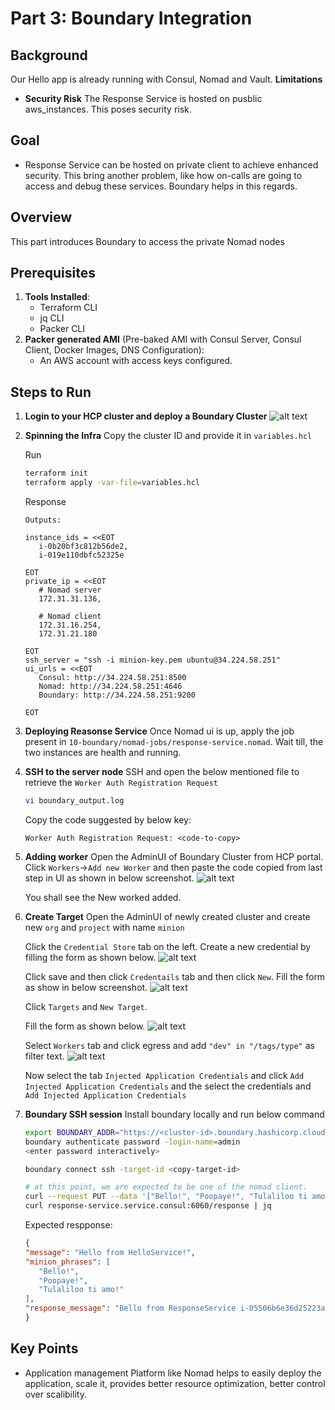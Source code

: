 
# Part 3: Boundary Integration

## Background
Our Hello app is already running with Consul, Nomad and Vault.
**Limitations**
- **Security Risk** The Response Service is hosted on pusblic aws_instances. This poses security risk.

## Goal
- Response Service can be hosted on private client to achieve enhanced security. This bring another problem, like how on-calls are going to access and debug these services. Boundary helps in this regards.

## Overview
This part introduces Boundary to access the private Nomad nodes

## Prerequisites
1. **Tools Installed**:
   - Terraform CLI
   - jq CLI
   - Packer CLI
2. **Packer generated AMI** (Pre-baked AMI with Consul Server, Consul Client, Docker Images, DNS Configuration):
   - An AWS account with access keys configured.

## Steps to Run

1. **Login to your HCP cluster and deploy a Boundary Cluster**
   ![alt text](image.png)

2. **Spinning the Infra**
   Copy the cluster ID and provide it in `variables.hcl`

   Run
   ```bash
   terraform init
   terraform apply -var-file=variables.hcl
   ```

   Response
   ```
   Outputs:

   instance_ids = <<EOT
      i-0b20bf3c812b56de2,
      i-019e110dbfc52325e

   EOT
   private_ip = <<EOT
      # Nomad server
      172.31.31.136,

      # Nomad client
      172.31.16.254,
      172.31.21.180

   EOT
   ssh_server = "ssh -i minion-key.pem ubuntu@34.224.58.251"
   ui_urls = <<EOT
      Consul: http://34.224.58.251:8500
      Nomad: http://34.224.58.251:4646
      Boundary: http://34.224.58.251:9200

   EOT
   ```
3. **Deploying Reasonse Service**
   Once Nomad ui is up, apply the job present in `10-boundary/nomad-jobs/response-service.nomad`. Wait till, the two instances are health and running.

4. **SSH to the server node**
   SSH and open the below mentioned file to retrieve the `Worker Auth Registration Request`
   ```bash
   vi boundary_output.log
   ```

   Copy the code suggested by below key:
   ```
   Worker Auth Registration Request: <code-to-copy>
   ```

5. **Adding worker**
   Open the AdminUI of Boundary Cluster from HCP portal. Click `Workers`->`Add new Worker` and then paste the code copied from last step in UI as shown in below screenshot.
   ![alt text](image-1.png)

   You shall see the New worked added.

6. **Create Target**
   Open the AdminUI of newly created cluster and create new `org` and `project` with name `minion`

   Click the `Credential Store` tab on the left.
   Create a new credential by filling the form as shown below.
   ![alt text](image-3.png)

   Click save and then click `Credentails` tab and then click `New`.
   Fill the form as show in below screenshot.
   ![alt text](image-4.png)


   Click `Targets` and `New Target`.

   Fill the form as shown below.
   ![alt text](image-2.png)


   Select `Workers` tab and click egress and add `"dev" in "/tags/type"` as filter text.
   ![alt text](image-5.png)

   Now select the tab `Injected Application Credentials` and click `Add Injected Application Credentials` and the select the credentials and `Add Injected Application Credentials`


7. **Boundary SSH session**
   Install boundary locally and run below command

   ```bash
   export BOUNDARY_ADDR="https://<cluster-id>.boundary.hashicorp.cloud" 
   boundary authenticate password -login-name=admin
   <enter password interactively>

   boundary connect ssh -target-id <copy-target-id>

   # at this point, we are expected to be one of the nomad client.
   curl --request PUT --data '["Bello!", "Poopaye!", "Tulaliloo ti amo!"]' http://consul.service.consul:8500/v1/kv/minion_phrases
   curl response-service.service.consul:6060/response | jq 
   ```

   Expected respponse:
   ```json
   {
   "message": "Hello from HelloService!",
   "minion_phrases": [
      "Bello!",
      "Poopaye!",
      "Tulaliloo ti amo!"
   ],
   "response_message": "Bello from ResponseService i-05506b6e36d25223a!"
   }
   ```


## Key Points
- Application management Platform like Nomad helps to easily deploy the application, scale it, provides better resource optimization, better control over scalibility.
